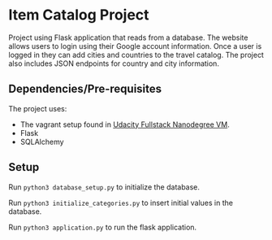 # Item Catalog Project
Project using Flask application that reads from a database. The website allows users to login using their Google
account information. Once a user is logged in they can add cities and countries to the travel catalog.
The project also includes JSON endpoints for country and city information.

## Dependencies/Pre-requisites
The project uses: 
* The vagrant setup found in [Udacity Fullstack Nanodegree VM](https://github.com/udacity/fullstack-nanodegree-vm). 
* Flask
* SQLAlchemy

## Setup
Run `python3 database_setup.py` to initialize the database.

Run `python3 initialize_categories.py` to insert initial values in the database.

Run `python3 application.py` to run the flask application.




